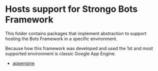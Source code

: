 # Hosts support for Strongo Bots Framework

This folder contains packages that implement abstraction to support hosting
the Bots Framework in a specific environment.

Because how this framework was developed and used the 1st
and most supported environment is classic Google App Engine.

- [appengine](appengine)